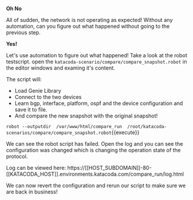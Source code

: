 **Oh No**

All of sudden, the network is not operating as expected! Without any
automation, can you figure out what happened without going to the previous
step. 

**Yes!**

Let's use automation to figure out what happened!  Take a look at the robot
testscript. open the `katacoda-scenario/compare/compare_snapshot.robot` in the
editor windows and examing it's content.

The script will:

* Load Genie Library
* Connect to the two devices
* Learn bgp, interface, platform, ospf and the device configuration and save it to file.
* And compare the new snapshot with the original snapshot!

`robot --outputdir  /var/www/html/compare_run  /root/katacoda-scenarios/compare/compare_snapshot.robot`{{execute}}

We can see the robot script has failed. Open the log and you can see the
configuration was changed which is changing the operation state of the
protocol.

Log can be viewed here: https://[[HOST_SUBDOMAIN]]-80-[[KATACODA_HOST]].environments.katacoda.com/compare_run/log.html

We can now revert the configuration and rerun our script to make sure we are
back in business!

